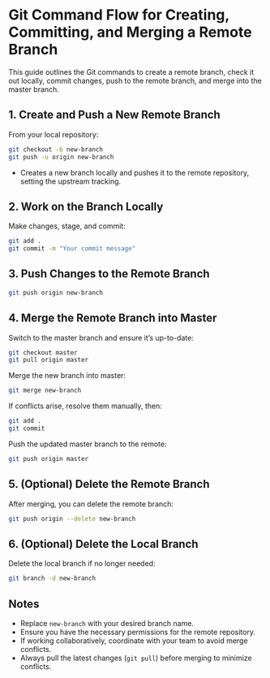 # Git Command Flow for Creating, Committing, and Merging a Remote Branch

This guide outlines the Git commands to create a remote branch, check it out locally, commit changes, push to the remote branch, and merge into the master branch.

## 1. Create and Push a New Remote Branch

From your local repository:

```bash
git checkout -b new-branch
git push -u origin new-branch
```

- Creates a new branch locally and pushes it to the remote repository, setting the upstream tracking.

## 2. Work on the Branch Locally

Make changes, stage, and commit:

```bash
git add .
git commit -m "Your commit message"
```

## 3. Push Changes to the Remote Branch

```bash
git push origin new-branch
```

## 4. Merge the Remote Branch into Master

Switch to the master branch and ensure it’s up-to-date:

```bash
git checkout master
git pull origin master
```

Merge the new branch into master:

```bash
git merge new-branch
```

If conflicts arise, resolve them manually, then:

```bash
git add .
git commit
```

Push the updated master branch to the remote:

```bash
git push origin master
```

## 5. (Optional) Delete the Remote Branch

After merging, you can delete the remote branch:

```bash
git push origin --delete new-branch
```

## 6. (Optional) Delete the Local Branch

Delete the local branch if no longer needed:

```bash
git branch -d new-branch
```

## Notes

- Replace `new-branch` with your desired branch name.
- Ensure you have the necessary permissions for the remote repository.
- If working collaboratively, coordinate with your team to avoid merge conflicts.
- Always pull the latest changes (`git pull`) before merging to minimize conflicts.